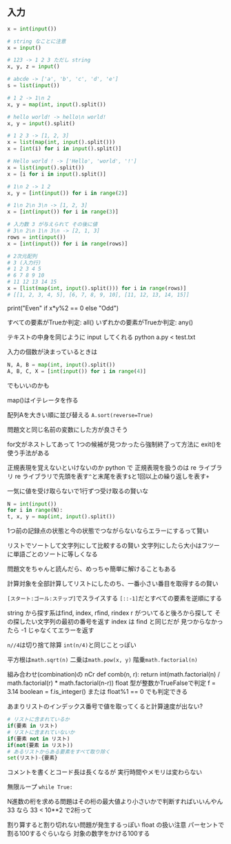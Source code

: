 ## 入力
```python
x = int(input())

# string なことに注意
x = input()

# 123 -> 1 2 3 ただし string
x, y, z = input()

# abcde -> ['a', 'b', 'c', 'd', 'e']
s = list(input())

# 1 2 -> 1\n 2
x, y = map(int, input().split())

# hello world! -> hello\n world!
x, y = input().split()

# 1 2 3 -> [1, 2, 3]
x = list(map(int, input().split()))
x = [int(i) for i in input().split()]

# Hello world ! -> ['Hello', 'world', '!']
x = list(input().split())
x = [i for i in input().split()]

# 1\n 2 -> 1 2
x, y = [int(input()) for i in range(2)]

# 1\n 2\n 3\n -> [1, 2, 3]
x = [int(input()) for i in range(3)]

# 入力数 3 が与えられて その後に値
# 3\n 2\n 1\n 3\n -> [2, 1, 3]
rows = int(input())
x = [int(input()) for i in range(rows)]

# 2次元配列
# 3 (入力行)
# 1 2 3 4 5
# 6 7 8 9 10
# 11 12 13 14 15
x = [list(map(int, input().split())) for i in range(rows)]
# [[1, 2, 3, 4, 5], [6, 7, 8, 9, 10], [11, 12, 13, 14, 15]]
```

print("Even" if x*y%2 == 0 else "Odd")

すべての要素がTrueか判定: all()
いずれかの要素がTrueか判定: any()

テキストの中身を同じように input してくれる
python a.py < test.txt

入力の個数が決まっているときは
```python
N, A, B = map(int, input().split())
A, B, C, X = [int(input()) for i in range(4)]
```
でもいいのかも

map()はイテレータを作る

配列Aを大きい順に並び替える
`A.sort(reverse=True)`

問題文と同じ名前の変数にした方が良さそう

for文がネストしてあって 1つの候補が見つかったら強制終了って方法に
exit()を使う手法がある

正規表現を覚えないといけないのか
python で 正規表現を扱うのは re ライブラリ
re ライブラリで先頭を表す`^`と末尾を表す`$`と1回以上の繰り返しを表す`+`

一気に値を受け取らないで1行ずつ受け取るの賢いな
```python
N = int(input())
for i in range(N):
t, x, y = map(int, input().split())
```
1つ前の記録点の状態と今の状態でつながらないならエラーにするって賢い

リストでソートして文字列にして比較するの賢い
文字列にしたら大小はフツーに単語ごとのソートに等しくなる

問題文をちゃんと読んだら、めっちゃ簡単に解けることもある

計算対象を全部計算してリストにしたのち、一番小さい番目を取得するの賢い

`[スタート:ゴール:ステップ]`でスライスする
`[::-1]`だとすべての要素を逆順にする

string から探す系はfind, index, rfind, rindex
r がついてると後ろから探して その探したい文字列の最初の番号を返す
index は find と同じだが 見つからなかったら -1 じゃなくてエラーを返す

`n//4`は切り捨て除算
`int(n/4)`と同じことっぽい

平方根は`math.sqrt(n)`
二乗は`math.pow(x, y)`
階乗`math.factorial(n)`

組み合わせ(combination)の nCr
def comb(n, r):
    return int(math.factorial(n) / math.factorial(r) * math.factorial(n-r))
float 型が整数かTrueFalseで判定
f = 3.14
boolean = f.is_integer()
または float%1 == 0 でも判定できる

あまりリストのインデックス番号で値を取ってくると計算速度が出ない?

```python
# リストに含まれているか
if(要素 in リスト)
# リストに含まれていないか
if(要素 not in リスト)
if(not(要素 in リスト))
# あるリストからある要素をすべて取り除く
set(リスト)-{要素}
```

コメントを書くとコード長は長くなるが
実行時間やメモリは変わらない

無限ループ
`while True:`

N進数の桁を求める問題はその桁の最大値より小さいかで判断すればいいんやん
33 なら 33 < 10**2 で2桁って

割り算すると割り切れない問題が発生するっぽい
float の扱い注意
パーセントで 割る100するぐらいなら 対象の数字をかける100する
